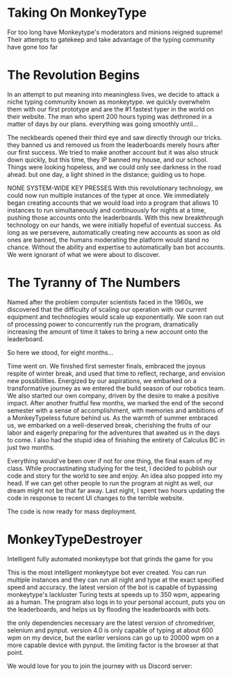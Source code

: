 # Taking On MonkeyType
For too long have Monkeytype's moderators and minions reigned supreme! Their attempts to gatekeep and take advantage of the typing community have gone too far

# The Revolution Begins

In an attempt to put meaning into meaningless lives, we decide to attack a niche typing community known as monkeytype. we quickly overwhelm them with our first prototype and are the #1 fastest typer in the world on their website. The man who spent 200 hours typing was dethroned in a matter of days by our plans. everything was going smoothly until...

The neckbeards opened their third eye and saw directly through our tricks. they banned us and removed us from the leaderboards merely hours after our first success. We tried to make another account but it was also struck down quickly, but this time, they IP banned my house, and our school.
Things were looking hopeless, and we could only see darkness in the road ahead. but one day, a light shined in the distance; guiding us to hope.

NONE SYSTEM-WIDE KEY PRESSES
With this revolutionary technology, we could now run multiple instances of the typer at once. We immediately began creating accounts that we would load into a program that allows 10 instances to run simultaneously and continuously for nights at a time, pushing those accounts onto the leaderboards. With this new breakthrough technology on our hands, we were initially hopeful of eventual success. As long as we persevere, automatically creating new accounts as soon as old ones are banned, the humans moderating the platform would stand no chance. Without the ability and expertise to automatically ban bot accounts. We were ignorant of what we were about to discover.

# The Tyranny of The Numbers
Named after the problem computer scientists faced in the 1960s, we discovered that the difficulty of scaling our operation with our current equipment and technologies would scale up exponentially. We soon ran out of processing power to concurrently run the program, dramatically increasing the amount of time it takes to bring a new account onto the leaderboard. 

So here we stood, for eight months... 


Time went on. We finished first semester finals, embraced the joyous respite of winter break, and used that time to reflect, recharge, and envision new possibilities. Energized by our aspirations, we embarked on a transformative journey as we entered the build season of our robotics team. We also started our own company, driven by the desire to make a positive impact. After another fruitful few months, we marked the end of the second semester with a sense of accomplishment, with memories and ambitions of a MonkeyTypeless future behind us. As the warmth of summer embraced us, we embarked on a well-deserved break, cherishing the fruits of our labor and eagerly preparing for the adventures that awaited us in the days to come. I also had the stupid idea of finishing the entirety of Calculus BC in just two months. 

Everything would've been over if not for one thing, the final exam of my class. While procrastinating studying for the test, I decided to publish our code and story for the world to see and enjoy. An idea also popped into my head. If we can get other people to run the program at night as well, our dream might not be that far away. Last night, I spent two hours updating the code in response to recent UI changes to the terrible website. 

The code is now ready for mass deployment. 


# MonkeyTypeDestroyer
Intelligent fully automated monkeytype bot that grinds the game for you

This is the most intelligent monkeytype bot ever created. You can run multiple instances and they can run all night and type at the exact specified speed and accuracy. the latest version of the bot is capable of bypassing monkeytype's lackluster Turing tests at speeds up to 350 wpm, appearing as a human. The program also logs in to your personal account, puts you on the leaderboards, and helps us by flooding the leaderboards with bots. 

the only dependencies necessary are the latest version of chromedriver, selenium and pynput. version 4.0 is only capable of typing at about 600 wpm on my device, but the earlier versions can go up to 20000 wpm on a more capable device with pynput. the limiting factor is the browser at that point. 


We would love for you to join the journey with us
Discord server: 
